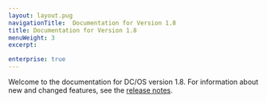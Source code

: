 ```yaml
---
layout: layout.pug
navigationTitle:  Documentation for Version 1.8
title: Documentation for Version 1.8
menuWeight: 3
excerpt:

enterprise: true
---
```



Welcome to the documentation for DC/OS version 1.8. For information about new and changed features, see the [release notes](/1.8/administration/release-notes/).
